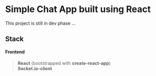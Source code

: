 # Simple Chat App built using React

This project is still in dev phase ...

## Stack 

#### Frontend
> **React**  (bootstrapped with **create-react-app**)  
> **Socket.io-client**  


